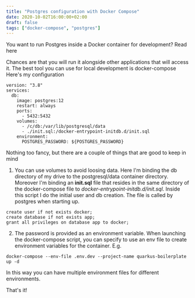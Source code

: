 ```yaml
---
title: "Postgres configuration with Docker Compose"
date: 2020-10-02T16:00:00+02:00
draft: false
tags: ["docker-compose", "postgres"]
---
```


You want to run Postgres inside a Docker container for development? Read here
<!--more-->
Chances are that you will run it alongside other applications that will access it.
The best tool you can use for local development is docker-compose
Here's my configuration
```
version: "3.8"
services:
  db:
    image: postgres:12
    restart: always 
    ports:
      - 5432:5432
    volumes:
      - /c/db:/var/lib/postgresql/data
      - ./init.sql:/docker-entrypoint-initdb.d/init.sql
    environment:
      POSTGRES_PASSWORD: ${POSTGRES_PASSWORD}
```
Nothing too fancy, but there are a couple of things that are good to keep in mind

1. You can use volumes to avoid loosing data. Here I'm binding the db directory of my drive to the postgresql/data container directory. Moreover I'm binding an **init.sql** file that resides in the
same directory of the docker-compose file to *docker-entrypoint-initdb.d/init.sql*. Inside this script
I do the initial user and db creation. The file is called by postgres when starting up.
```
create user if not exists docker;
create database if not exists app;
grant all privileges on database app to docker;
```
2. The password is provided as an environment variable. When launching the docker-compose script, you
can specify to use an env file to create environment variables for the container. E.g.
```
docker-compose --env-file .env.dev --project-name quarkus-boilerplate up -d
```
In this way you can have multiple environment files for different environments.

That's it!